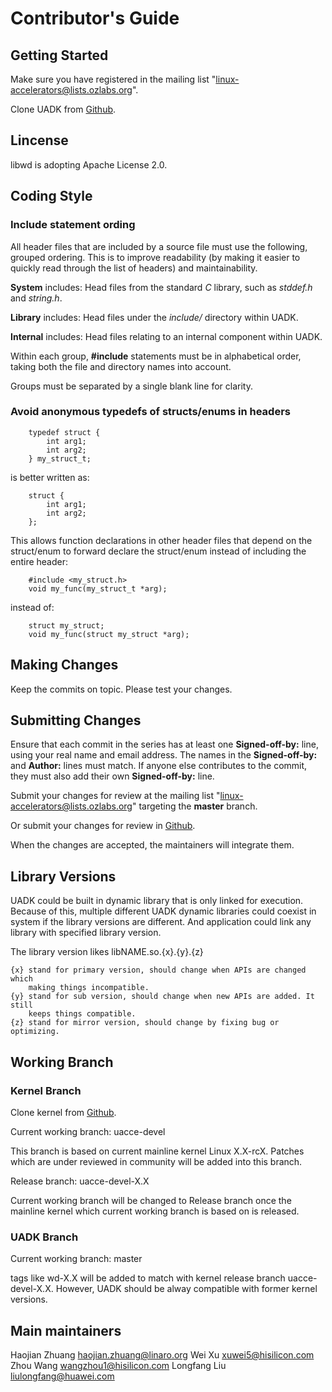 
# Contributor's Guide

## Getting Started

Make sure you have registered in the mailing list "linux-accelerators@lists.ozlabs.org".

Clone UADK from [Github](https://github.com/Linaro/uadk).

## Lincense

libwd is adopting Apache License 2.0.

## Coding Style

### Include statement ording

All header files that are included by a source file must use the following,
grouped ordering. This is to improve readability (by making it easier to
quickly read through the list of headers) and maintainability.

**System** includes: Head files from the standard *C* library, such as
		     *stddef.h* and *string.h*.

**Library** includes: Head files under the *include/* directory within
		      UADK.

**Internal** includes: Head files relating to an internal component within
		       UADK.

Within each group, **\#include** statements must be in alphabetical order,
taking both the file and directory names into account.

Groups must be separated by a single blank line for clarity.

### Avoid anonymous typedefs of structs/enums in headers

```
    typedef struct {
        int arg1;
        int arg2;
    } my_struct_t;
```
is better written as:
```
    struct {
        int arg1;
        int arg2;
    };
```

This allows function declarations in other header files that depend on the
struct/enum to forward declare the struct/enum instead of including the entire
header:

```
    #include <my_struct.h>
    void my_func(my_struct_t *arg);
```
instead of:
```
    struct my_struct;
    void my_func(struct my_struct *arg);
```

## Making Changes

Keep the commits on topic.
Please test your changes.

## Submitting Changes

Ensure that each commit in the series has at least one **Signed-off-by:** line,
using your real name and email address. The names in the **Signed-off-by:**
and **Author:** lines must match. If anyone else contributes to the commit,
they must also add their own **Signed-off-by:** line.

Submit your changes for review at the mailing list
"linux-accelerators@lists.ozlabs.org" targeting the **master** branch.

Or submit your changes for review in [Github](https://github.com/Linaro/uadk).

When the changes are accepted, the maintainers will integrate them.

## Library Versions

UADK could be built in dynamic library that is only linked for execution.
Because of this, multiple different UADK dynamic libraries could coexist in
system if the library versions are different. And application could link
any library with specified library version.

The library version likes libNAME.so.{x}.{y}.{z}

```
{x} stand for primary version, should change when APIs are changed which
    making things incompatible.
{y} stand for sub version, should change when new APIs are added. It still
    keeps things compatible.
{z} stand for mirror version, should change by fixing bug or optimizing.
```


## Working Branch

### Kernel Branch

Clone kernel from [Github](https://github.com/Linaro/linux-kernel-warpdrive).

 Current working branch: uacce-devel

   This branch is based on current mainline kernel Linux X.X-rcX. Patches which
   are under reviewed in community will be added into this branch.

 Release branch: uacce-devel-X.X

   Current working branch will be changed to Release branch once the mainline
   kernel which current working branch is based on is released.

### UADK Branch

 Current working branch: master

   tags like wd-X.X will be added to match with kernel release branch
   uacce-devel-X.X. However, UADK should be alway compatible with
   former kernel versions.

## Main maintainers

Haojian Zhuang <haojian.zhuang@linaro.org>
Wei Xu <xuwei5@hisilicon.com>
Zhou Wang <wangzhou1@hisilicon.com>
Longfang Liu <liulongfang@huawei.com>
